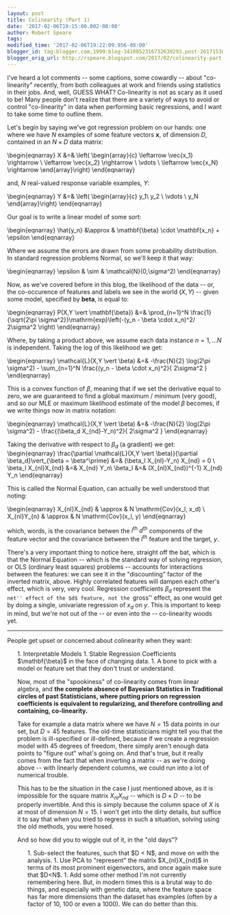 ```yaml
---
layout: post
title: Colinearity (Part 1)
date: '2017-02-06T19:15:00.002-08:00'
author: Robert Speare
tags: 
modified_time: '2017-02-06T19:22:09.956-08:00'
blogger_id: tag:blogger.com,1999:blog-3410852316732630293.post-2617153850762805053
blogger_orig_url: http://rspeare.blogspot.com/2017/02/colinearity-part-1.html
---
```


<div dir="ltr" style="text-align: left;" trbidi="on">I've heard a lot comments 
-- some captions, some cowardly -- about "co-linearity" recently, from both 
colleagues at work and friends using statistics in their jobs. And, well, 
GUESS WHAT? Co-linearity is not as scary as it used to be! Many people don't 
realize that there are a variety of ways to avoid or control "co-linearity" in 
data when performing basic regressions, and I  want to take some time to 
outline them. 

Let's begin by saying we've got regression problem on our hands: one where we 
have $N$ examples of some feature vectors $\mathbf{x}$, of dimension $D$, 
contained in an $N \times D$ data matrix: 

\begin{eqnarray} 
X &amp;=&amp; \left( \begin{array}{c} 
\leftarrow \vec{x_1} \rightarrow \\ 
\leftarrow \vec{x_2} \rightarrow \\ 
\vdots \\ 
\leftarrow \vec{x_N} \rightarrow 
\end{array}\right) 
\end{eqnarray} 

and, $N$ real-valued response variable examples, $Y$: 

\begin{eqnarray} 
Y &amp;=&amp; \left( \begin{array}{c} 
y_1\\ 
y_2 \\ 
\vdots \\ 
y_N 
\end{array}\right) 
\end{eqnarray} 

Our goal is to write a linear model of some sort: 

\begin{eqnarray} 
\hat{y_n} &amp;\approx &amp; \mathbf{\beta} \cdot \mathbf{x_n} + \epsilon 
\end{eqnarray} 

Where we assume the errors are drawn from some probability distribution. In 
standard regression problems Normal, so we'll keep it that way: 

\begin{eqnarray} 
\epsilon &amp; \sim &amp; \mathcal{N}(0,\sigma^2) 
\end{eqnarray} 

Now, as we've covered before in this blog, the likelihood of the data -- or, 
the co-occurence of features and labels we see in the world $(X,Y)$ --  given 
some model, specified by $\mathbf{beta}$, is equal to: 

\begin{eqnarray} 
P(X,Y \vert \mathbf{\beta}) &amp;=&amp; \prod_{n=1}^N \frac{1}{\sqrt{2\pi 
\sigma^2}}\mathrm{exp}\left(-(y_n - \beta \cdot x_n)^2/ 2\sigma^2 \right) 
\end{eqnarray} 

Where, by taking a product above, we assume each data instance $n = 1, \dots 
N$ is independent. Taking the log of this likelihood we get: 

\begin{eqnarray} 
\mathcal{L}(X,Y \vert \beta) &amp;=&amp; -\frac{N}{2} \log(2\pi \sigma^2) - 
\sum_{n=1}^N \frac{(y_n - \beta \cdot x_n)^2}{ 2\sigma^2 } 
\end{eqnarray} 

This is a convex function of $\beta$, meaning that if we set the derivative 
equal to zero, we are guaranteed to find a global maximum / minimum (very 
good), and so our MLE or maximum likelihood estimate of the model $\beta$ 
becomes, if we write things now in matrix notation: 

\begin{eqnarray} 
\mathcal{L}(X,Y \vert \beta) &amp;=&amp; -\frac{N}{2} \log(2\pi \sigma^2) - 
\frac{(\beta_d X_{nd}-Y_n)^2}{ 2\sigma^2 } 
\end{eqnarray} 

Taking the derivative with respect to $\beta_d$ (a gradient) we get: 
\begin{eqnarray} 
\frac{\partial \mathcal{L}(X,Y \vert \beta)}{\partial \beta_d}\vert_{\beta = 
\beta^\prime} &amp;=&amp;  (\beta_l X_{nl}-Y_n) X_{nd}  = 0 \\ 
\beta_l X_{nl}X_{nd} &amp;=&amp; X_{nd} Y_n\\ 
\beta_l  &amp;=&amp; (X_{nl}X_{nd})^{-1} X_{nd} Y_n 
\end{eqnarray} 

This is called the Normal Equation, can actually be well understood that 
noting: 

\begin{eqnarray} 
X_{nl}X_{nd} &amp; \approx &amp; N \mathrm{Cov}(x_l, x_d) \\ 
X_{nl}Y_{n} &amp; \approx &amp; N \mathrm{Cov}(x_l, y) 
\end{eqnarray} 

which, words, is the covariance betwen the $l^{\mathrm{th}}$ $d^{\mathrm{th}}$ 
components of the feature vector and the covariance between the 
$l^{\mathrm{th}}$ feature and the target, $y$. 

There's a very important thing to notice here, straight off the bat, which is 
that the Normal Equation -- which is the standard way of solving regression, 
or OLS (ordinary least squares) problems -- accounts for interactions between 
the features: we can see it in the "discounting" factor of the inverted 
matrix, above. Highly correlated features will dampen each other's effect, 
which is very, very cool. Regression coefficients $\beta_d$ represent the 
``net'' effect of the $d$ feature, not the ``gross'' effect, as one would get 
by doing a single, univariate regression of $x_d$ on $y$. This is important to 
keep in mind, but we're not out of the -- or even into the -- co-linearity 
woods yet. 


---------------------------------------- 

People get upset or concerned about colinearity when they want: 


<ul style="text-align: left;">1. Interpretable Models 
1. Stable Regression Coefficients $\mathbf{\beta}$ in the face of changing 
data. 
1. A bone to pick with a model or feature set that they don't trust or 
understand. 


Now, most of the "spookiness" of co-linearity comes from linear algebra, and 
**the complete absence of Bayesian Statistics in Traditional circles of past 
Statisticians, where putting priors on regression coefficients is equivalent 
to regularizing, and therefore controlling and containing, co-linearity.** 

Take for example a data matrix where we have $N=15$ data points in our set, 
but $D=45$ features. The old-time statisticians might tell you that the 
problem is ill-specified or ill-defined, because if we create a regression 
model with 45 degrees of freedom, there simply aren't enough data points to 
"figure out" what's going on. And that's true, but it really comes from the 
fact that when inverting a matrix -- as we're doing above -- with linearly 
dependent columns, we could run into a lot of numerical trouble. 

This has to be the situation in the case I just mentioned above, as it is 
impossible for the square matrix $X_{nl}X_{nd}$ -- which is $D \times D$ -- to 
be properly invertible. And this is simply because the column space of $X$ is 
at most of dimension $N=15$. I won't get into the dirty details, but suffice 
it to say that when you tried to regress in such a situation, solving using 
the old methods, you were hosed. 

And so how did you to wiggle out of it, in the "old days"? 


<ol style="text-align: left;">1. Sub-select the features, such that $D &lt; 
N$, and move on with the analysis. 
1. Use PCA to "represent" the matrix $X_{nl}X_{nd}$ in terms of its most 
prominent eigenvectors, and once again make sure that $D&lt;N$. 
1. Add some other method I'm not currently remembering here. 
But, in modern times this is a brutal way to do things, and especially with 
genetic data, where the feature space has far more dimensions than the dataset 
has examples (often by a factor of 10, 100 or even a 1000). We can do better 
than this. 